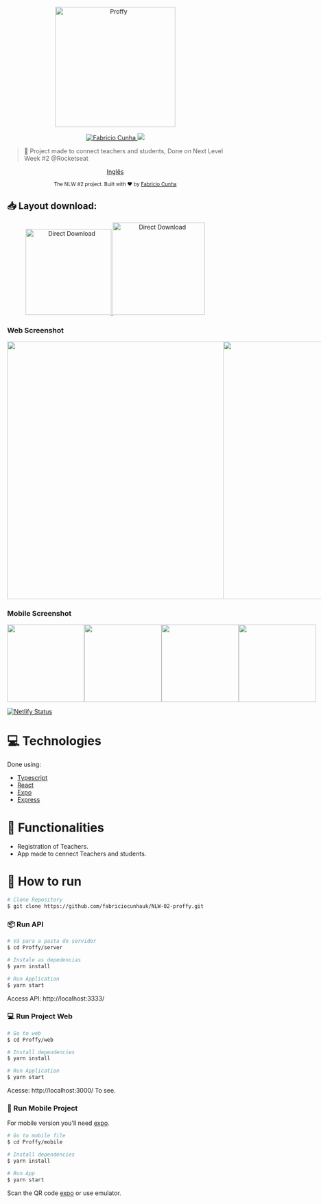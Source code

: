 <p align="center">
   <img src="https://github.com/RafaelGoulartB/Proffy/raw/master/.github/logo.png" alt="Proffy" width="280"/>
</p>

<p align="center">	
   <a href="https://www.linkedin.com/in/fabricio-cunha-7b7392162/">
      <img alt="Fabricio Cunha" src="https://img.shields.io/badge/-FabricioCunha-8257E5?style=flat&logo=Linkedin&logoColor=white" />
   </a>
   
  <a aria-label="Completed" href="https://github.com/fabriciocunhauk/NLW-02-proffy">
    <img src="https://img.shields.io/badge/Proffy-NLW 2.0-8257E5?logo=data:image/png;base64,iVBORw0KGgoAAAANSUhEUgAAABAAAAAQCAMAAAAoLQ9TAAAALVBMVEVHcExxWsF0XMJzXMJxWcFsUsD///9jRrzY0u6Xh9Gsn9n39fyMecy0qd2bjNJWBT0WAAAABHRSTlMA2Do606wF2QAAAGlJREFUGJVdj1cWwCAIBLEsRU3uf9xobDH8+GZwUYi8i6ucJwrxKE+7D0G9Q4vlYqtmCSjndr4CgCgzlyFgfKfKCVO0LrPKjmiqMxGXkJwNnXskqWG+1oSM+BSwD8f29YLNjvx/OQrn+g99oQSoNmt3PgAAAABJRU5ErkJggg=="></img>
  </a>
</p>

> :rocket: Project made to connect teachers and students, Done on Next Level Week #2 @Rocketseat

<p align="center">
    <a href="README.md">Inglês</a>
  </p>

<div align="center">
  <sub>The NLW #2 project. Built with ❤︎ by
    <a href="https://github.com/fabriciocunhauk">Fabricio Cunha</a>
  </sub>
</div>

<h2 align="left"> 📥 Layout download: </h2>
<p align="center">
    <a title="Download .fig Web" href="https://s3.us-west-2.amazonaws.com/secure.notion-static.com/17c8198d-4e67-4838-b18b-440cd2fdf37e/Proffy_Web.fig?X-Amz-Algorithm=AWS4-HMAC-SHA256&X-Amz-Credential=AKIAT73L2G45O3KS52Y5%2F20200804%2Fus-west-2%2Fs3%2Faws4_request&X-Amz-Date=20200804T053236Z&X-Amz-Expires=86400&X-Amz-Signature=ba4ac9b73aca8c78671e5a872403d63b58e4ad69e3fd2d50b0ca57797173906d&X-Amz-SignedHeaders=host&response-content-disposition=filename%20%3D%22Proffy_Web.fig%22">
        <img alt="Direct Download" src="https://img.shields.io/badge/Download Web-black?style=flat-square&logo=figma&logoColor=red" width="200px" />
    </a>
    <a title="Download .fig Mobile" href="https://s3.us-west-2.amazonaws.com/secure.notion-static.com/736336db-c43b-4319-ab44-594da9fb6cd0/Proffy_Mobile.fig?X-Amz-Algorithm=AWS4-HMAC-SHA256&X-Amz-Credential=AKIAT73L2G45O3KS52Y5%2F20200804%2Fus-west-2%2Fs3%2Faws4_request&X-Amz-Date=20200804T053403Z&X-Amz-Expires=86400&X-Amz-Signature=01373fafe79f7e8ab5377c5f097e0268631e4a933cb1733dd8138e1bf66a8b09&X-Amz-SignedHeaders=host&response-content-disposition=filename%20%3D%22Proffy_Mobile.fig%22">
        <img alt="Direct Download" src="https://img.shields.io/badge/Download Mobile-black?style=flat-square&logo=figma&logoColor=red" width="215px"/>
    </a>
</p>

### Web Screenshot
<div style="display: flex; flex-direction: 'row'; align-items: 'center';">
   <img src="" width="600px">
   <img src="" width="600px">
</div>

### Mobile Screenshot
<div style="display: flex; flex-direction: 'row';">
   <img src="" width="180">
   <img src="" width="180">
   <img src="" width="180">
   <img src="" width="180">
</div>

[![Netlify Status](https://api.netlify.com/api/v1/badges/6b13a4b1-96e1-4ff3-86e3-4c9b981c77cf/deploy-status)](https://app.netlify.com/sites/proffy-rafa/deploys)     

# :computer: Technologies
Done using:

* [Typescript](https://www.typescriptlang.org/)      
* [React](https://reactjs.org/)      
* [Expo](https://expo.io/)       
* [Express](https://expressjs.com/) 

# :rocket: Functionalities

* Registration of Teachers.
* App made to cennect Teachers and students.

# :construction_worker: How to run
```bash
# Clone Repository
$ git clone https://github.com/fabriciocunhauk/NLW-02-proffy.git
```
### 📦 Run API

```bash
# Vá para a pasta do servidor
$ cd Proffy/server

# Instale as depedencias
$ yarn install

# Run Application
$ yarn start
```
Access API: http://localhost:3333/

### 💻 Run Project Web

```bash
# Go to web
$ cd Proffy/web

# Install dependencies
$ yarn install

# Run Application
$ yarn start
```
Acesse: http://localhost:3000/ To see.

### 📱 Run Mobile Project
For mobile version you'll need [expo](https://play.google.com/store/apps/details?id=host.exp.exponent).

```bash
# Go to mobile file
$ cd Proffy/mobile

# Install dependencies
$ yarn install

# Run App
$ yarn start
```
Scan the QR code [expo](https://play.google.com/store/apps/details?id=host.exp.exponent) or use emulator.


